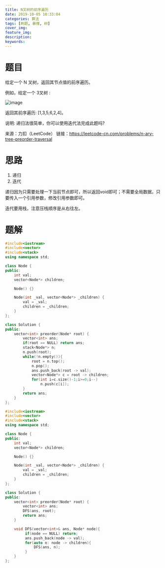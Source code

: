 ```yaml
---
title: N叉树的前序遍历
date: 2019-10-05 10:33:04
categories: 算法
tags: [刷题, 暴搜, 树]
cover_img:
feature_img:
description:
keywords:
---
```


# 题目

给定一个 N 叉树，返回其节点值的前序遍历。

例如，给定一个 3叉树 :

![image](https://s2.ax1x.com/2019/10/05/us9c4S.png)

返回其前序遍历: [1,3,5,6,2,4]。

 

说明: 递归法很简单，你可以使用迭代法完成此题吗?



来源：力扣（LeetCode）
链接：https://leetcode-cn.com/problems/n-ary-tree-preorder-traversal



# 思路

1. 递归
2. 迭代



递归因为只需要处理一下当前节点即可，所以返回void即可；不需要全局数据，只要传入一个引用参数，修改引用参数即可。

迭代要用栈，注意压栈顺序是从右往左。



# 题解

```c++
#include<iostream>
#include<vector>
#include<stack>
using namespace std;

class Node {
public:
    int val;
    vector<Node*> children;

    Node() {}

    Node(int _val, vector<Node*> _children) {
        val = _val;
        children = _children;
    }
};

class Solution {
public:
    vector<int> preorder(Node* root) {
        vector<int> ans;
        if(root == NULL) return ans;
        stack<Node*> n;
        n.push(root);
        while(!n.empty()){
            root = n.top();
            n.pop();
            ans.push_back(root -> val);
            vector<Node*> c = root -> children;
            for(int i=c.size()-1;i>=0;i--)
                n.push(c[i]);
        }
        return ans;
    }
};
```



```c++
#include<iostream>
#include<vector>
#include<stack>
using namespace std;

class Node {
public:
    int val;
    vector<Node*> children;

    Node() {}

    Node(int _val, vector<Node*> _children) {
        val = _val;
        children = _children;
    }
};

class Solution {
public:
    vector<int> preorder(Node* root) {
        vector<int> ans;
        DFS(ans, root);
        return ans;
    }

    void DFS(vector<int>& ans, Node* node){
         if(node == NULL) return;
         ans.push_back(node -> val);
         for(auto n: node -> children){
             DFS(ans, n);
         }
    }
};
```



